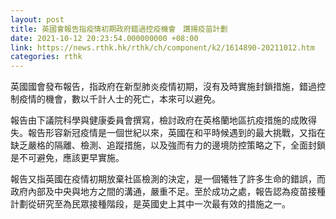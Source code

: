 ```yaml
---
layout: post
title: 英國會報告指疫情初期政府錯過控疫機會　讚揚疫苗計劃
date: 2021-10-12 20:23:54.000000000 +08:00
link: https://news.rthk.hk/rthk/ch/component/k2/1614890-20211012.htm
categories: rthk
---
```


英國國會發布報告，指政府在新型肺炎疫情初期，沒有及時實施封鎖措施，錯過控制疫情的機會，數以千計人士的死亡，本來可以避免。

報告由下議院科學與健康委員會撰寫，檢討政府在英格蘭地區抗疫措施的成敗得失。報告形容新冠疫情是一個世紀以來，英國在和平時候遇到的最大挑戰，又指在缺乏嚴格的隔離、檢測、追蹤措施，以及強而有力的邊境防控策略之下，全面封鎖是不可避免，應該更早實施。

報告又指英國在疫情初期放棄社區檢測的決定，是一個犧牲了許多生命的錯誤，而政府內部及中央與地方之間的溝通，嚴重不足。至於成功之處，報告認為疫苗接種計劃從研究至為民眾接種階段，是英國史上其中一次最有效的措施之一。

